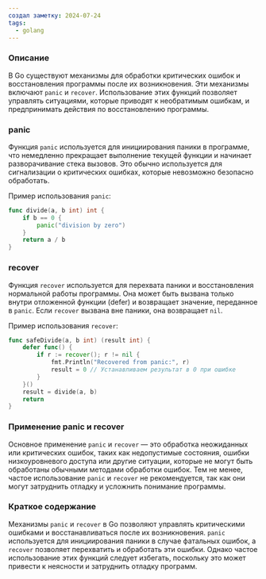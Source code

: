 ```yaml
---
создал заметку: 2024-07-24
tags:
  - golang
---
```

### Описание
В Go существуют механизмы для обработки критических ошибок и восстановления программы после их возникновения. Эти механизмы включают `panic` и `recover`. Использование этих функций позволяет управлять ситуациями, которые приводят к необратимым ошибкам, и предпринимать действия по восстановлению программы.

### panic

Функция `panic` используется для инициирования паники в программе, что немедленно прекращает выполнение текущей функции и начинает разворачивание стека вызовов. Это обычно используется для сигнализации о критических ошибках, которые невозможно безопасно обработать.

Пример использования `panic`:
```go
func divide(a, b int) int {
    if b == 0 {
        panic("division by zero")
    }
    return a / b
}
```

### recover

Функция `recover` используется для перехвата паники и восстановления нормальной работы программы. Она может быть вызвана только внутри отложенной функции (defer) и возвращает значение, переданное в `panic`. Если `recover` вызвана вне паники, она возвращает `nil`.

Пример использования `recover`:
```go
func safeDivide(a, b int) (result int) {
    defer func() {
        if r := recover(); r != nil {
            fmt.Println("Recovered from panic:", r)
            result = 0 // Устанавливаем результат в 0 при ошибке
        }
    }()
    result = divide(a, b)
    return
}
```

### Применение panic и recover

Основное применение `panic` и `recover` — это обработка неожиданных или критических ошибок, таких как недопустимые состояния, ошибки низкоуровневого доступа или другие ситуации, которые не могут быть обработаны обычными методами обработки ошибок. Тем не менее, частое использование `panic` и `recover` не рекомендуется, так как они могут затруднить отладку и усложнить понимание программы.

### Краткое содержание

Механизмы `panic` и `recover` в Go позволяют управлять критическими ошибками и восстанавливаться после их возникновения. `panic` используется для инициирования паники в случае фатальных ошибок, а `recover` позволяет перехватить и обработать эти ошибки. Однако частое использование этих функций следует избегать, поскольку это может привести к неясности и затруднить отладку программ.
